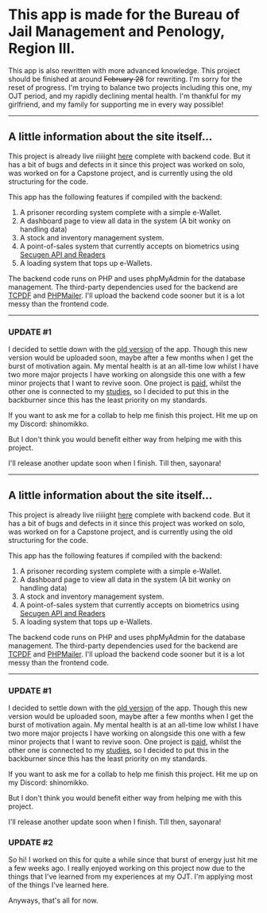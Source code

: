 # This app is made for the Bureau of Jail Management and Penology, Region III.
This app is also rewritten with more advanced knowledge. This project should be finished at around ~~February 28~~ for rewriting.
I'm sorry for the reset of progress. I'm trying to balance two projects including this one, my OJT period, and my rapidly declining mental health.
I'm thankful for my girlfriend, and my family for supporting me in every way possible!

***
## A little information about the site itself...
This project is already live riiiight [here](https://bjmpro3pos.com, 'BJMP POS Site') complete with backend code. But it has a bit of bugs and defects in it since this project was worked on solo, was worked on for a Capstone project, and is currently using the old structuring for the code.

This app has the following features if compiled with the backend:
1. A prisoner recording system complete with a simple e-Wallet.
2. A dashboard page to view all data in the system (A bit wonky on handling data)
3. A stock and inventory management system.
4. A point-of-sales system that currently accepts on biometrics using [Secugen API and Readers](https://secugen.com, 'SecuGen')
5. A loading system that tops up e-Wallets.

The backend code runs on PHP and uses phpMyAdmin for the database management. The third-party dependencies used for the backend are [TCPDF](https://tcpdf.org) and [PHPMailer](https://github.com/PHPMailer/PHPMailer). I'll upload the backend code sooner but it is a lot messy than the frontend code.

---
### UPDATE #1
I decided to settle down with the [old version](https://github.com/shinomikko8888/bjmpposimswebapp, "The old version of the frontend code, this version isn't commited to the latest as of writing") of the app. Though this new version would be uploaded soon, maybe after a few months when I get the burst of motivation again.
My mental health is at an all-time low whilst I have two more major projects I have working on alongside this one with a few minor projects that I want to revive soon.
One project is [paid](https://github.com/Navilicious/BAFI, "BAFI by Navilicious and me, private repo"), whilst the other one is connected to my [studies](https://saasconsole.com, "SaaSConsole from Hooli Software, Internship"), so I decided to put this in the backburner since this has the least priority on my standards.

If you want to ask me for a collab to help me finish this project. Hit me up on my Discord: shinomikko.

But I don't think you would benefit either way from helping me with this project.

I'll release another update soon when I finish. Till then, sayonara!

***
## A little information about the site itself...
This project is already live riiiight [here](https://bjmpro3pos.com, 'BJMP POS Site') complete with backend code. But it has a bit of bugs and defects in it since this project was worked on solo, was worked on for a Capstone project, and is currently using the old structuring for the code.

This app has the following features if compiled with the backend:
1. A prisoner recording system complete with a simple e-Wallet.
2. A dashboard page to view all data in the system (A bit wonky on handling data)
3. A stock and inventory management system.
4. A point-of-sales system that currently accepts on biometrics using [Secugen API and Readers](https://secugen.com, 'SecuGen')
5. A loading system that tops up e-Wallets.

The backend code runs on PHP and uses phpMyAdmin for the database management. The third-party dependencies used for the backend are [TCPDF](https://tcpdf.org) and [PHPMailer](https://github.com/PHPMailer/PHPMailer). I'll upload the backend code sooner but it is a lot messy than the frontend code.

---
### UPDATE #1
I decided to settle down with the [old version](https://github.com/shinomikko8888/bjmpposimswebapp, "The old version of the frontend code, this version isn't commited to the latest as of writing") of the app. Though this new version would be uploaded soon, maybe after a few months when I get the burst of motivation again.
My mental health is at an all-time low whilst I have two more major projects I have working on alongside this one with a few minor projects that I want to revive soon.
One project is [paid](https://github.com/Navilicious/BAFI, "BAFI by Navilicious and me, private repo"), whilst the other one is connected to my [studies](https://saasconsole.com, "SaaSConsole from Hooli Software, Internship"), so I decided to put this in the backburner since this has the least priority on my standards.

If you want to ask me for a collab to help me finish this project. Hit me up on my Discord: shinomikko.

But I don't think you would benefit either way from helping me with this project.

I'll release another update soon when I finish. Till then, sayonara!

### UPDATE #2
So hi! I worked on this for quite a while since that burst of energy just hit me a few weeks ago. I really enjoyed working on this project now due to the things that I've learned from my experiences at my OJT. I'm applying most of the things I've learned here. 

Anyways, that's all for now.